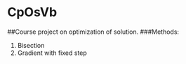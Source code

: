 # CpOsVb
##Course project on optimization of solution.
###Methods:
1. Bisection
2. Gradient with fixed step
